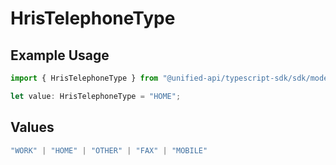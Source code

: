 # HrisTelephoneType

## Example Usage

```typescript
import { HrisTelephoneType } from "@unified-api/typescript-sdk/sdk/models/shared";

let value: HrisTelephoneType = "HOME";
```

## Values

```typescript
"WORK" | "HOME" | "OTHER" | "FAX" | "MOBILE"
```